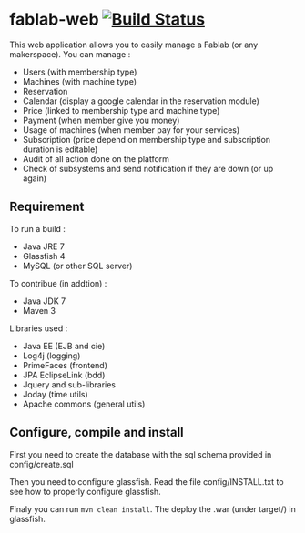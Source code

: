 fablab-web [![Build Status](http://collaud2.collaud.me:8080/job/fablab-web/badge/icon)](http://collaud2.collaud.me:8080/job/fablab-web/)
==========

This web application allows you to easily manage a Fablab (or any makerspace). You can manage :
* Users (with membership type)
* Machines (with machine type)
* Reservation
* Calendar (display a google calendar in the reservation module)
* Price (linked to membership type and machine type)
* Payment (when member give you money)
* Usage of machines (when member pay for your services)
* Subscription (price depend on membership type and subscription duration is editable)
* Audit of all action done on the platform
* Check of subsystems and send notification if they are down (or up again)

Requirement
------------

To run a build :

 * Java JRE 7
 * Glassfish 4
 * MySQL (or other SQL server)

To contribue (in addtion) : 

* Java JDK 7
* Maven 3

Libraries used :

* Java EE (EJB and cie)
* Log4j (logging)
* PrimeFaces (frontend)
* JPA EclipseLink (bdd)
* Jquery and sub-libraries
* Joday (time utils)
* Apache commons (general utils)

Configure, compile and install
------------------------

First you need to create the database with the sql schema provided in config/create.sql

Then you need to configure glassfish. Read the file config/INSTALL.txt to see how to properly configure glassfish.


Finaly you can run `mvn clean install`. The deploy the .war (under target/) in glassfish.
